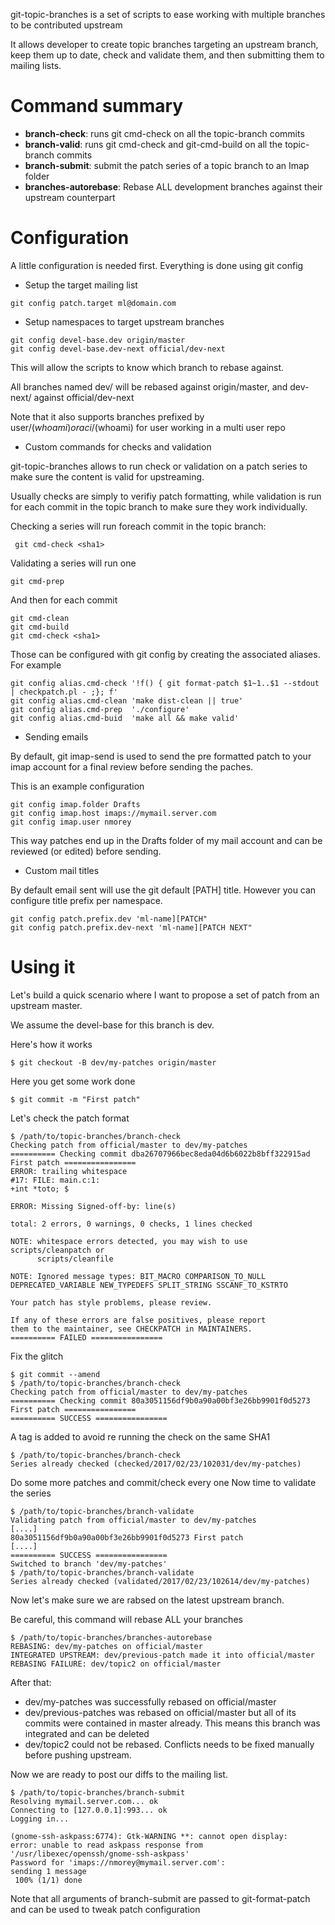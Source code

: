 git-topic-branches is a set of scripts to ease working with multiple branches to be contributed upstream

It allows developer to create topic branches targeting an upstream branch, keep them up to date,
 check and validate them, and then submitting them to mailing lists.

# Command summary

- **branch-check**: runs git cmd-check on all the topic-branch commits
- **branch-valid**: runs git cmd-check and git-cmd-build on all the topic-branch commits
- **branch-submit**: submit the patch series of a topic branch to an Imap folder
- **branches-autorebase**: Rebase ALL development branches against their upstream counterpart

# Configuration

A little configuration is needed first. Everything is done using git config

* Setup the target mailing list
```
git config patch.target ml@domain.com
```

* Setup namespaces to target upstream branches
```
git config devel-base.dev origin/master
git config devel-base.dev-next official/dev-next
```
This will allow the scripts to know which branch to rebase against.

All branches named dev/<topic> will be rebased against origin/master, and dev-next/<topic>
 against official/dev-next

Note that it also supports branches prefixed by user/$(whoami) or aci/$(whoami) for user working
 in a multi user repo

* Custom commands for checks and validation

git-topic-branches allows to run check or validation on a patch series to make sure the content
 is valid for upstreaming.

Usually checks are simply to verifiy patch formatting, while validation is run for each commit
 in the topic branch to make sure they work individually.

Checking a series will run foreach commit in the topic branch:
```
 git cmd-check <sha1>
```

Validating a series will run one
```
git cmd-prep
```
And then for each commit
```
git cmd-clean
git cmd-build
git cmd-check <sha1>
```

Those can be configured with git config by creating the associated aliases.
For example
```
git config alias.cmd-check '!f() { git format-patch $1~1..$1 --stdout | checkpatch.pl - ;}; f'
git config alias.cmd-clean 'make dist-clean || true'
git config alias.cmd-prep  './configure'
git config alias.cmd-buid  'make all && make valid'
```

* Sending emails

By default, git imap-send is used to send the pre formatted patch to your imap account for a final review before sending the paches.

This is an example configuration
```
git config imap.folder Drafts
git config imap.host imaps://mymail.server.com
git config imap.user nmorey
```
This way patches end up in the Drafts folder of my mail account and can be reviewed (or edited) before sending.

* Custom mail titles

By default email sent will use the git default [PATH] title.
However you can configure title prefix per namespace.
```
git config patch.prefix.dev 'ml-name][PATCH"
git config patch.prefix.dev-next 'ml-name][PATCH NEXT"
```

# Using it

Let's build a quick scenario where I want to propose a set of patch from an upstream master.

We assume the devel-base for this branch is dev.

Here's how it works
```
$ git checkout -B dev/my-patches origin/master
```
Here you get some work done
```
$ git commit -m "First patch"
```
Let's check the patch format
```
$ /path/to/topic-branches/branch-check
Checking patch from official/master to dev/my-patches
========== Checking commit dba26707966bec8eda04d6b6022b8bff322915ad First patch ================
ERROR: trailing whitespace
#17: FILE: main.c:1:
+int *toto; $

ERROR: Missing Signed-off-by: line(s)

total: 2 errors, 0 warnings, 0 checks, 1 lines checked

NOTE: whitespace errors detected, you may wish to use scripts/cleanpatch or
      scripts/cleanfile

NOTE: Ignored message types: BIT_MACRO COMPARISON_TO_NULL DEPRECATED_VARIABLE NEW_TYPEDEFS SPLIT_STRING SSCANF_TO_KSTRTO

Your patch has style problems, please review.

If any of these errors are false positives, please report
them to the maintainer, see CHECKPATCH in MAINTAINERS.
========== FAILED ================
```
Fix the glitch
```
$ git commit --amend
$ /path/to/topic-branches/branch-check
Checking patch from official/master to dev/my-patches
========== Checking commit 80a3051156df9b0a90a00bf3e26bb9901f0d5273 First patch ================
========== SUCCESS ================
```
A tag is added to avoid re running the check on the same SHA1
```
$ /path/to/topic-branches/branch-check
Series already checked (checked/2017/02/23/102031/dev/my-patches)
```
Do some more patches and commit/check every one
Now time to validate the series
```
$ /path/to/topic-branches/branch-validate
Validating patch from official/master to dev/my-patches
[....]
80a3051156df9b0a90a00bf3e26bb9901f0d5273 First patch
[....]
========== SUCCESS ================
Switched to branch 'dev/my-patches'
$ /path/to/topic-branches/branch-validate
Series already checked (validated/2017/02/23/102614/dev/my-patches)
```

Now let's make sure we are rabsed on the latest upstream branch.

Be careful, this command will rebase ALL your branches
```
$ /path/to/topic-branches/branches-autorebase
REBASING: dev/my-patches on official/master
INTEGRATED UPSTREAM: dev/previous-patch made it into official/master
REBASING FAILURE: dev/topic2 on official/master
```

After that:
* dev/my-patches was successfully rebased on official/master
* dev/previous-patches was rebased on official/master but all of its commits were contained in master already.
  This means this branch was integrated and can be deleted
* dev/topic2 could not be rebased. Conflicts needs to be fixed manually before pushing upstream.

Now we are ready to post our diffs to the mailing list.
```
$ /path/to/topic-branches/branch-submit
Resolving mymail.server.com... ok
Connecting to [127.0.0.1]:993... ok
Logging in...

(gnome-ssh-askpass:6774): Gtk-WARNING **: cannot open display:
error: unable to read askpass response from '/usr/libexec/openssh/gnome-ssh-askpass'
Password for 'imaps://nmorey@mymail.server.com':
sending 1 message
 100% (1/1) done

```

Note that all arguments of branch-submit are passed to git-format-patch and can be used
 to tweak patch configuration